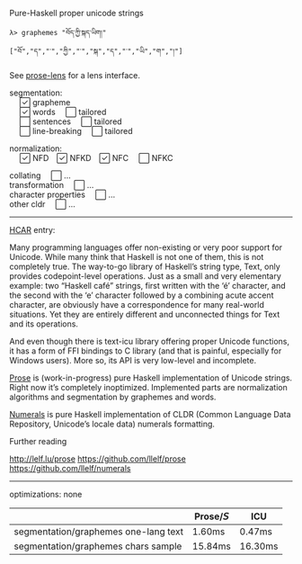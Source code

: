 Pure-Haskell proper unicode strings

```
λ> graphemes "བོད་ཀྱི་སྐད་ཡིག།"
["བོ","ད","་","ཀྱི","་","སྐ","ད","་","ཡི","ག","།"]
```

See [prose-lens](https://github.com/llelf/prose-lens) for a lens
interface.


segmentation:  
  ✓⃞ grapheme  
  ✓⃞ words  ⃞ tailored  
   ⃞ sentences  ⃞ tailored  
   ⃞ line-breaking  ⃞ tailored

normalization:  
  ✓⃞ NFD ✓⃞ NFKD ✓⃞ NFC  ⃞ NFKC

collating  ⃞ …  
transformation  ⃞ …  
character properties  ⃞ …  
other cldr  ⃞ …  


-------
[HCAR](https://wiki.haskell.org/Haskell_Communities_and_Activities_Report) entry:

Many programming languages offer non-existing or very poor support for
Unicode.  While many think that Haskell is not one of them, this is
not completely true.  The way-to-go library of Haskell’s string type,
Text, only provides codepoint-level operations.  Just as a small and
very elementary example: two “Haskell café” strings, first written
with the ‘é’ character, and the second with the ‘e’ character followed
by a combining acute accent character, are obviously have a
correspondence for many real-world situations. Yet they are entirely
different and unconnected things for Text and its operations.

And even though there is text-icu library offering proper Unicode
functions, it has a form of FFI bindings to C library (and that is
painful, especially for Windows users). More so, its API is very
low-level and incomplete.

[Prose](https://github.com/llelf/prose) is (work-in-progress) pure
Haskell implementation of Unicode strings.  Right now it’s completely
inoptimized.  Implemented parts are normalization algorithms and
segmentation by graphemes and words.

[Numerals](https://github.com/llelf/numerals) is pure Haskell
implementation of CLDR (Common Language Data Repository, Unicode’s
locale data) numerals formatting.

Further reading

http://lelf.lu/prose
https://github.com/llelf/prose
https://github.com/llelf/numerals


-------


optimizations: none

|       	                                |  Prose/𝘚    |  ICU          |
|-----------------------------------------------|------------|---------------|
|segmentation/graphemes one-lang text           | 1.60ms     | 0.47ms        |
|segmentation/graphemes chars sample            | 15.84ms    | 16.30ms       |


